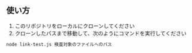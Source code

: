 ## 使い方
1. このリポジトリをローカルにクローンしてください
2. クローンしたパスまで移動して、次のようにコマンドを実行してください
```bash
node link-test.js 検査対象のファイルへのパス
```